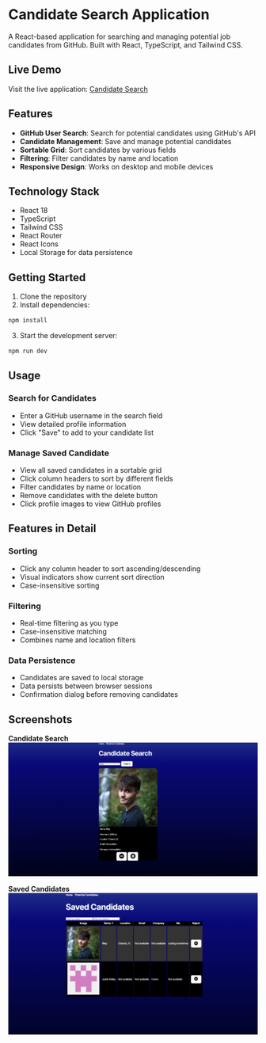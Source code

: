 # Candidate Search Application

A React-based application for searching and managing potential job candidates from GitHub. Built with React, TypeScript, and Tailwind CSS.

## Live Demo
Visit the live application: [Candidate Search](https://candidatesearch-vajk.onrender.com/)

## Features

- **GitHub User Search**: Search for potential candidates using GitHub's API
- **Candidate Management**: Save and manage potential candidates
- **Sortable Grid**: Sort candidates by various fields
- **Filtering**: Filter candidates by name and location
- **Responsive Design**: Works on desktop and mobile devices

## Technology Stack

- React 18
- TypeScript
- Tailwind CSS
- React Router
- React Icons
- Local Storage for data persistence

## Getting Started

1. Clone the repository
2. Install dependencies:
```bash
npm install
```
3. Start the development server:
```bash
npm run dev
```

## Usage

### Search for Candidates
- Enter a GitHub username in the search field
- View detailed profile information
- Click "Save" to add to your candidate list

### Manage Saved Candidate
- View all saved candidates in a sortable grid
- Click column headers to sort by different fields
- Filter candidates by name or location
- Remove candidates with the delete button
- Click profile images to view GitHub profiles

## Features in Detail

### Sorting
- Click any column header to sort ascending/descending
- Visual indicators show current sort direction
- Case-insensitive sorting

### Filtering
- Real-time filtering as you type
- Case-insensitive matching
- Combines name and location filters

### Data Persistence
- Candidates are saved to local storage
- Data persists between browser sessions
- Confirmation dialog before removing candidates

## Screenshots
**Candidate Search**
![alt text](image.png)

**Saved Candidates**
![alt text](image-1.png)


